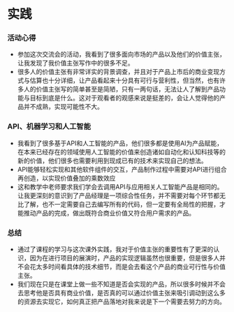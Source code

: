 # 实践
### 活动心得
- 参加这次交流会的活动，我看到了很多面向市场的产品以及他们的价值主张，让我发现了我价值主张写作中的很多不足。
- 很多人的价值主张有非常详实的背景调查，并且对于产品上市后的商业变现方式与估算也十分详细，让产品看起来十分具有可行与营利性，但当然，也有许多人的价值主张写的简单甚至是简陋，只有一两句话，无法让人了解到产品功能与目标到底是什么。这对于观看者的观感来说是挺差的，会让人觉得他的产品并不成熟，实现可能性不大。

### API、机器学习和人工智能
- 我看到了很多基于API和人工智能的产品，他们很多都是使用AI为产品赋能，在本来已经存在的领域使用人工智能的价值来创造诸如自动化和认知科技等的新的价值，他们很多也需要利用到现成已有的技术来实现自己的想法。
- API能够轻松实现和其他软件组件的交互，产品制作过程中需要对API进行组合再创造，以实现价值叠加的乘数效应
- 这和教学中老师要求我们学会去调用API与应用相关人工智能产品是相同的。让我更深刻的意识到了产品经理是一项综合性任务，并不需要对每个环节都无比了解，也不一定需要自己去编写所有的代码，但一定要有全局性的把握，才能推动产品的完成，做出既符合商业价值又符合用户需求的产品。

### 总结
- 通过了课程的学习与这次课外实践，我对于价值主张的重要性有了更深的认识，因为在进行项目的展演时，产品的实现逻辑虽然也很重要，但是很多人并不会花太多时间看具体的技术细节，而是会去看这个产品的商业可行性与价值主张。
- 我们现在只是在课堂上做一些不知道是否会实现的产品，所以很多时候并不会去思考他是否具有商业价值，是否真的可以通过价值主张来吸引调动到这么多的资源去实现它，如何真正把产品落地对我来说是下一个需要去努力的方向。
